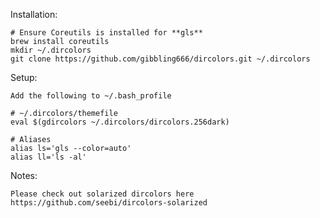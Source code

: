 Installation:

	# Ensure Coreutils is installed for **gls** 
	brew install coreutils
	mkdir ~/.dircolors
	git clone https://github.com/gibbling666/dircolors.git ~/.dircolors

Setup:


	Add the following to ~/.bash_profile
	
	# ~/.dircolors/themefile
	eval $(gdircolors ~/.dircolors/dircolors.256dark)

	# Aliases
	alias ls='gls --color=auto'
	alias ll='ls -al'

Notes:

	Please check out solarized dircolors here https://github.com/seebi/dircolors-solarized
